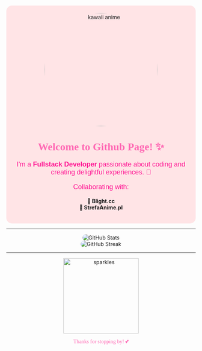<div align="center" style="background-color: #ffe4e6; padding: 20px; border-radius: 15px;">
  <img src="https://media1.tenor.com/m/9X1bdbB1N4AAAAAd/kawaii-anime-girl.gif" alt="kawaii anime" width="300" style="border-radius: 50%;">
  
  <h1 style="font-family: 'Comic Sans MS', cursive; color: #ff69b4;">Welcome to Github Page! ✨</h1>
  
  <p style="font-size: 18px; color: #ff1493; font-family: 'Arial', sans-serif;">
    I'm a <b>Fullstack Developer</b> passionate about coding and creating delightful experiences. 🌸
  </p>

  <p style="font-size: 18px; color: #ff1493; font-family: 'Arial', sans-serif;">
    Collaborating with:
  </p>
  <ul style="list-style: none; padding: 0;">
    <li><b>🌟 Blight.cc</b></li>
    <li><b>🌸 StrefaAnime.pl</b></li>
  </ul>
</div>

---

<div align="center">
  <img src="https://github-readme-stats.vercel.app/api?username=yourusername&show_icons=true&theme=tokyonight&hide_border=true" alt="GitHub Stats" style="border-radius: 10px;">
  <br>
  <img src="https://streak-stats.demolab.com?user=yourusername&theme=tokyonight&hide_border=true" alt="GitHub Streak" style="border-radius: 10px;">
</div>

---

<div align="center">
  <img src="https://media.tenor.com/1l2EEiHNrj8AAAAd/alymew-alymew-upset.gif" alt="sparkles" width="200">
  <p style="font-family: 'Comic Sans MS', cursive; color: #ff69b4;">Thanks for stopping by! 💕</p>
</div>
